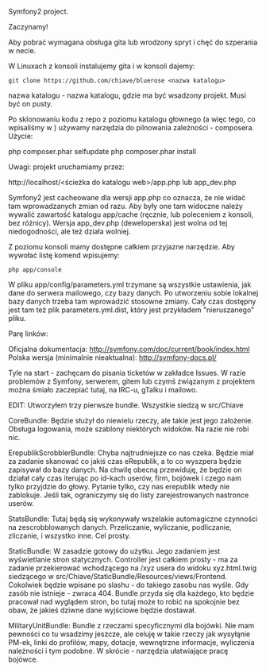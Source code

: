 Symfony2 project.

Zaczynamy!

Aby pobrać wymagana obsługa gita lub wrodzony spryt i chęć do szperania w necie.

W Linuxach z konsoli instalujemy gita i w konsoli dajemy:

    git clone https://github.com/chiave/bluerose <nazwa katalogu>

nazwa katalogu - nazwa katalogu, gdzie ma być wsadzony projekt. Musi być on pusty.

Po sklonowaniu kodu z repo z poziomu katalogu głownego (a więc tego, co wpisaliśmy w <nazwa katalogu>) używamy narzędzia do pilnowania zależności - composera. Użycie:

php composer.phar selfupdate
php composer.phar install



Uwagi:
    projekt uruchamiamy przez:

http://localhost/<ścieżka do katalogu web>/app.php
        lub                                app_dev.php

Symfony2 jest cacheowane dla wersji app.php co oznacza, że nie widać tam wprowadzanych zmian od razu. Aby były one tam widoczne należy wywalić zawartość katalogu app/cache (ręcznie, lub poleceniem z konsoli, bez różnicy). Wersja app_dev.php (deweloperska) jest wolna od tej niedogodności, ale też działa wolniej.

Z poziomu konsoli mamy dostępne całkiem przyjazne narzędzie. Aby wywołać listę komend wpisujemy:

    php app/console

W pliku app/config/parameters.yml trzymane są wszystkie ustawienia, jak dane do serwera mailowego, czy bazy danych. Po utworzeniu sobie lokalnej bazy danych trzeba tam wprowadzić stosowne zmiany. Cały czas dostępny jest tam też plik parameters.yml.dist, który jest przykładem "nieruszanego" pliku.



Parę linków:

Oficjalna dokumentacja:                 http://symfony.com/doc/current/book/index.html
Polska wersja (minimalnie nieaktualna): http://symfony-docs.pl/



Tyle na start - zachęcam do pisania ticketów w zakładce Issues. W razie problemów z Symfony, serwerem, gitem lub czymś związanym z projektem można śmiało zaczepiać tutaj, na IRC-u, gTalku i mailowo.


EDIT:
Utworzyłem trzy pierwsze bundle. Wszystkie siedzą w src/Chiave


CoreBundle:
    Będzie służył do niewielu rzeczy, ale takie jest jego założenie. Obsługa logowania, może szablony niektórych widoków. Na razie nie robi nic.

ErepublikScrobblerBundle:
    Chyba najtrudniejsze co nas czeka. Będzie miał za zadanie skanować co jakiś czas eRepublik, a to co wyszpera będzie zapisywał do bazy danych. Na chwilę obecną przewiduję, że będzie on działał cały czas iterując po id-kach userów, firm, bojówek i czego nam tylko przyjdzie do głowy. Pytanie tylko, czy nas erepublik wtedy nie zablokuje. Jeśli tak, ograniczymy się do listy zarejestrowanych nastronce userów.

StatsBundle:
    Tutaj będą się wykonywały wszelakie automagiczne czynności na zescrobblowanych danych. Przeliczanie, wyliczanie, podliczanie, zliczanie, i wszystko inne. Cel prosty.

StaticBundle:
    W zasadzie gotowy do użytku. Jego zadaniem jest wyświetlanie stron statycznych. Controller jest całkiem prosty - ma za zadanie przekierować wchodzącego na <naszadomena>/xyz usera do widoku xyz.html.twig siedzącego w src/Chiave/StaticBundle/Resources/views/Frontend. Cokolwiek będzie wpisane po slashu - do takiego zasobu nas wyśle. Gdy zasób nie istnieje - zwraca 404. Bundle przyda się dla każdego, kto będzie pracował nad wyglądem stron, bo tutaj może to robić na spokojnie bez obaw, że jakieś dziwne dane wyjściowe będzie dostawał.

MilitaryUnitBundle:
    Bundle z rzeczami specyficznymi dla bojówki. Nie mam pewności co tu wsadzimy jeszcze, ale celuję w takie rzeczy jak wysyłąnie PM-ek, linki do profilów, mapy, dotacje, wewnętrzne informacje, wyliczenia należności i tym podobne. W skrócie - narzędzia ułatwiające pracę bojówce.
